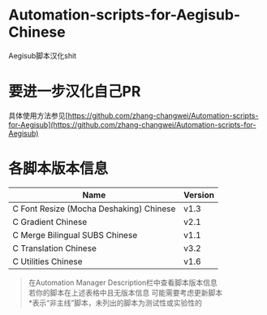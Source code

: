 # Automation-scripts-for-Aegisub-Chinese
Aegisub脚本汉化shit

# 要进一步汉化自己PR

具体使用方法参见[https://github.com/zhang-changwei/Automation-scripts-for-Aegisub](https://github.com/zhang-changwei/Automation-scripts-for-Aegisub)

# 各脚本版本信息   

| Name                            | Version |
|---------------------------------|---------|
| C Font Resize (Mocha Deshaking) Chinese| v1.3    |
| C Gradient Chinese                     | v2.1    |
| C Merge Bilingual SUBS Chinese         | v1.1    |
| C Translation Chinese                  | v3.2    |
| C Utilities Chinese                    | v1.6    |
> 在Automation Manager Description栏中查看脚本版本信息  
> 若你的脚本在上述表格中且无版本信息 可能需要考虑更新脚本  
> *表示“非主线”脚本，未列出的脚本为测试性或实验性的